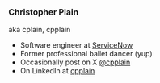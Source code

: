 ### Christopher Plain
aka cplain, cpplain
- Software engineer at [ServiceNow](https://www.servicenow.com/)
- Former professional ballet dancer (yup)
- Occasionally post on X [@cpplain](https://twitter.com/cpplain)
- On LinkedIn at [cpplain](https://www.linkedin.com/in/cpplain/)
